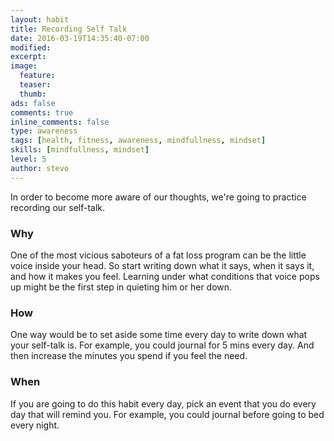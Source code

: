 ```yaml
---
layout: habit
title: Recording Self Talk
date: 2016-03-19T14:35:40-07:00
modified:
excerpt: 
image:
  feature:
  teaser:
  thumb:
ads: false
comments: true
inline_comments: false
type: awareness
tags: [health, fitness, awareness, mindfullness, mindset]
skills: [mindfullness, mindset]
level: 5
author: stevo
---
```


In order to become more aware of our thoughts, we're going to practice recording our self-talk.

### Why
One of the most vicious saboteurs of a fat loss program can be the little voice inside your head. So start writing down what it says, when it says it, and how it makes you feel. Learning under what conditions that voice pops up might be the first step in quieting him or her down.

### How
One way would be to set aside some time every day to write down what your self-talk is. For example, you could journal for 5 mins every day. And then increase the minutes you spend if you feel the need.

### When
If you are going to do this habit every day, pick an event that you do every day that will remind you. For example, you could journal before going to bed every night.

